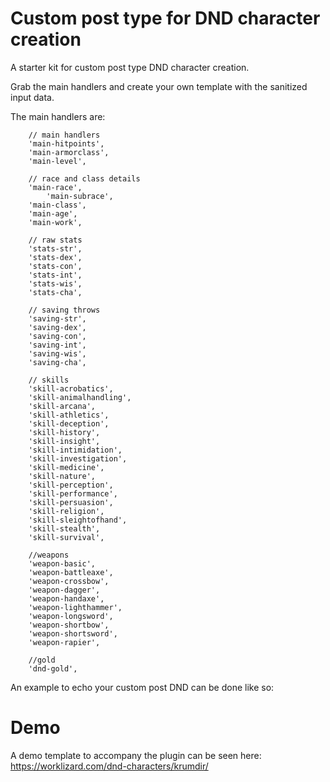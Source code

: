 # Custom post type for DND character creation

A starter kit for custom post type DND character creation.

Grab the main handlers and create your own template with the sanitized input data.

The main handlers are:

        // main handlers
        'main-hitpoints',
        'main-armorclass',
        'main-level',

        // race and class details
        'main-race',
		    'main-subrace',
        'main-class', 
        'main-age',
        'main-work',

        // raw stats
        'stats-str',
        'stats-dex',
        'stats-con',
        'stats-int',
        'stats-wis',
        'stats-cha',
        
        // saving throws
        'saving-str',
        'saving-dex',
        'saving-con',
        'saving-int',
        'saving-wis',
        'saving-cha',
        
        // skills
        'skill-acrobatics',
        'skill-animalhandling',
        'skill-arcana',
        'skill-athletics',
        'skill-deception',
        'skill-history',
        'skill-insight',
        'skill-intimidation',
        'skill-investigation',
        'skill-medicine',
        'skill-nature',
        'skill-perception',
        'skill-performance',
        'skill-persuasion',
        'skill-religion',
        'skill-sleightofhand',
        'skill-stealth',
        'skill-survival',
		
        //weapons
        'weapon-basic',
        'weapon-battleaxe',
        'weapon-crossbow',
        'weapon-dagger',
        'weapon-handaxe',
        'weapon-lighthammer',
        'weapon-longsword',
        'weapon-shortbow',
        'weapon-shortsword',
        'weapon-rapier',
		
        //gold
        'dnd-gold',	


An example to echo your custom post DND can be done like so:

<?php
  //get the custom field data
  $mainhitpoints = esc_attr( get_post_meta( get_the_ID(), 'main-hitpoints', true ) );

  //if the input hasn't been filled out
	if ($mainhitpoints == '') {
	  echo '-';
    
  //otherwise show the input
	} else {
	  echo $mainhitpoints;
	}
?>

# Demo

A demo template to accompany the plugin can be seen here: https://worklizard.com/dnd-characters/krumdir/
